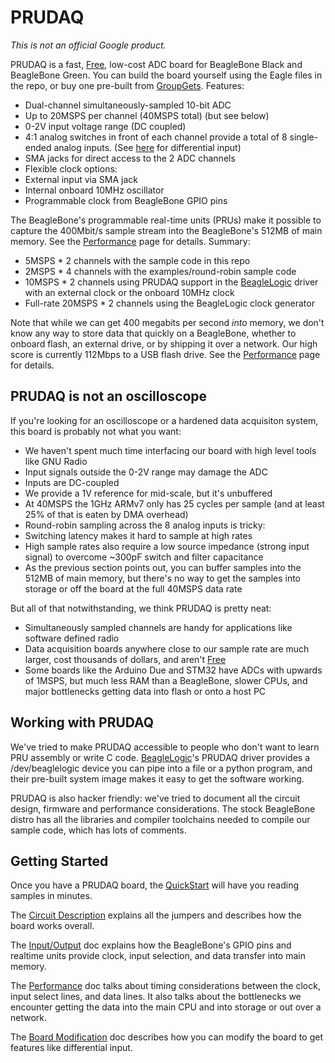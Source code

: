 # PRUDAQ
*This is not an official Google product.*

PRUDAQ is a fast, [Free](http://www.gnu.org/philosophy/free-sw.html), low-cost ADC board for BeagleBone Black and BeagleBone Green.  You can build the board yourself using the Eagle files in the repo, or buy one pre-built from [GroupGets](https://groupgets.com/).  Features:

* Dual-channel simultaneously-sampled 10-bit ADC
* Up to 20MSPS per channel (40MSPS total) (but see below)
* 0-2V input voltage range (DC coupled)
* 4:1 analog switches in front of each channel provide a total of 8 single-ended analog inputs.  (See [here](doc/BoardModification.md) for differential input)
* SMA jacks for direct access to the 2 ADC channels
* Flexible clock options:
 * External input via SMA jack
 * Internal onboard 10MHz oscillator
 * Programmable clock from BeagleBone GPIO pins

The BeagleBone's programmable real-time units (PRUs) make it possible to capture the 400Mbit/s sample stream into the BeagleBone's 512MB of main memory.  See the [Performance](doc/Performance.md) page for details.  Summary:

* 5MSPS * 2 channels with the sample code in this repo
* 2MSPS * 4 channels with the examples/round-robin sample code
* 10MSPS * 2 channels using PRUDAQ support in the [BeagleLogic](https://github.com/abhishek-kakkar/BeagleLogic) driver with an external clock or the onboard 10MHz clock
* Full-rate 20MSPS * 2 channels using the BeagleLogic clock generator

Note that while we can get 400 megabits per second *into* memory, we don't know any way to store data that quickly on a BeagleBone, whether to onboard flash, an external drive, or by shipping it over a network.  Our high score is currently 112Mbps to a USB flash drive.  See the [Performance](doc/Performance.md) page for details.

## PRUDAQ is not an oscilloscope

If you're looking for an oscilloscope or a hardened data acquisiton system, this board is probably not what you want:

* We haven't spent much time interfacing our board with high level tools like GNU Radio
* Input signals outside the 0-2V range may damage the ADC
* Inputs are DC-coupled
* We provide a 1V reference for mid-scale, but it's unbuffered
* At 40MSPS the 1GHz ARMv7 only has 25 cycles per sample (and at least 25% of that is eaten by DMA overhead)
* Round-robin sampling across the 8 analog inputs is tricky:
 * Switching latency makes it hard to sample at high rates
 * High sample rates also require a low source impedance (strong input signal) to overcome ~300pF switch and filter capacitance
* As the previous section points out, you can buffer samples into the 512MB of main memory, but there's no way to get the samples into storage or off the board at the full 40MSPS data rate

But all of that notwithstanding, we think PRUDAQ is pretty neat:
 
* Simultaneously sampled channels are handy for applications like software defined radio
* Data acquisition boards anywhere close to our sample rate are much larger, cost thousands of dollars, and aren't [Free](http://www.gnu.org/philosophy/free-sw.html)
* Some boards like the Arduino Due and STM32 have ADCs with upwards of 1MSPS, but much less RAM than a BeagleBone, slower CPUs, and major bottlenecks getting data into flash or onto a host PC

## Working with PRUDAQ

We've tried to make PRUDAQ accessible to people who don't want to learn PRU assembly or write C code. [BeagleLogic](https://github.com/abhishek-kakkar/BeagleLogic)'s PRUDAQ driver provides a /dev/beaglelogic device you can pipe into a file or a python program, and their pre-built system image makes it easy to get the software working.

PRUDAQ is also hacker friendly: we've tried to document all the circuit design, firmware and performance considerations.  The stock BeagleBone distro has all the libraries and compiler toolchains needed to compile our sample code, which has lots of comments.  

## Getting Started

Once you have a PRUDAQ board, the [QuickStart](doc/QuickStart.md) will have you reading samples in minutes.

The [Circuit Description](doc/CircuitDescription.md) explains all the jumpers and describes how the board works overall.

The [Input/Output](doc/InputOutput.md) doc explains how the BeagleBone's GPIO pins and realtime units provide clock, input selection, and data transfer into main memory.

The [Performance](doc/Performance.md) doc talks about timing considerations between the clock, input select lines, and data lines.  It also talks about the bottlenecks we encounter getting the data into the main CPU and into storage or out over a network.

The [Board Modification](doc/BoardModification.md) doc describes how you can modify the board to get features like differential input.
